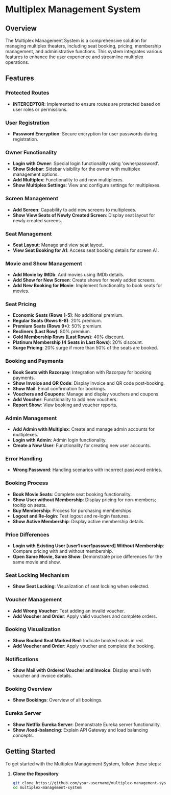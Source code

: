 # Multiplex Management System

## Overview

The Multiplex Management System is a comprehensive solution for managing multiplex theaters, including seat booking, pricing, membership management, and administrative functions. This system integrates various features to enhance the user experience and streamline multiplex operations.

## Features

### **Protected Routes**
- **INTERCEPTOR**: Implemented to ensure routes are protected based on user roles or permissions.

### **User Registration**
- **Password Encryption**: Secure encryption for user passwords during registration.

### **Owner Functionality**
- **Login with Owner**: Special login functionality using 'ownerpassword'.
- **Show Sidebar**: Sidebar visibility for the owner with multiplex management options.
- **Add Multiplex**: Functionality to add new multiplexes.
- **Show Multiplex Settings**: View and configure settings for multiplexes.

### **Screen Management**
- **Add Screen**: Capability to add new screens to multiplexes.
- **Show View Seats of Newly Created Screen**: Display seat layout for newly created screens.

### **Seat Management**
- **Seat Layout**: Manage and view seat layout.
- **View Seat Booking for A1**: Access seat booking details for screen A1.

### **Movie and Show Management**
- **Add Movie by IMDb**: Add movies using IMDb details.
- **Add Show for New Screen**: Create shows for newly added screens.
- **Add New Booking for Movie**: Implement functionality to book seats for movies.

### **Seat Pricing**
- **Economic Seats (Rows 1-5)**: No additional premium.
- **Regular Seats (Rows 6-8)**: 20% premium.
- **Premium Seats (Rows 9+)**: 50% premium.
- **Recliners (Last Row)**: 80% premium.
- **Gold Membership Rows (Last Rows)**: 40% discount.
- **Platinum Membership (4 Seats in Last Rows)**: 20% discount.
- **Surge Pricing**: 20% surge if more than 50% of the seats are booked.

### **Booking and Payments**
- **Book Seats with Razorpay**: Integration with Razorpay for booking payments.
- **Show Invoice and QR Code**: Display invoice and QR code post-booking.
- **Show Mail**: Email confirmation for bookings.
- **Vouchers and Coupons**: Manage and display vouchers and coupons.
- **Add Voucher**: Functionality to add new vouchers.
- **Report Show**: View booking and voucher reports.

### **Admin Management**
- **Add Admin with Multiplex**: Create and manage admin accounts for multiplexes.
- **Login with Admin**: Admin login functionality.
- **Create a New User**: Functionality for creating new user accounts.

### **Error Handling**
- **Wrong Password**: Handling scenarios with incorrect password entries.

### **Booking Process**
- **Book Movie Seats**: Complete seat booking functionality.
- **Show User without Membership**: Display pricing for non-members; tooltip on seats.
- **Buy Membership**: Process for purchasing memberships.
- **Logout and Re-login**: Test logout and re-login features.
- **Show Active Membership**: Display active membership details.

### **Price Differences**
- **Login with Existing User [user1 user1password] Without Membership**: Compare pricing with and without membership.
- **Open Same Movie, Same Show**: Demonstrate price differences for the same movie and show.

### **Seat Locking Mechanism**
- **Show Seat Locking**: Visualization of seat locking when selected.

### **Voucher Management**
- **Add Wrong Voucher**: Test adding an invalid voucher.
- **Add Voucher and Order**: Apply valid vouchers and complete orders.

### **Booking Visualization**
- **Show Booked Seat Marked Red**: Indicate booked seats in red.
- **Add Voucher and Order**: Apply voucher and complete the booking.

### **Notifications**
- **Show Mail with Ordered Voucher and Invoice**: Display email with voucher and invoice details.

### **Booking Overview**
- **Show Bookings**: Overview of all bookings.

### **Eureka Server**
- **Show Netflix Eureka Server**: Demonstrate Eureka server functionality.
- **Show /load-balancing**: Explain API Gateway and load balancing concepts.

## Getting Started

To get started with the Multiplex Management System, follow these steps:

1. **Clone the Repository**
   ```bash
   git clone https://github.com/your-username/multiplex-management-system.git
   cd multiplex-management-system
